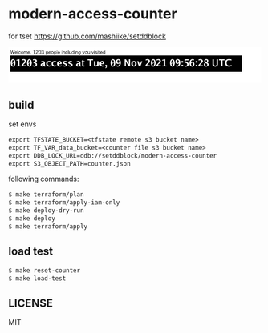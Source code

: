 # modern-access-counter
for tset https://github.com/mashiike/setddblock

![sample](docs/sample.png)
## build

set envs 
```console
export TFSTATE_BUCKET=<tfstate remote s3 bucket name>
export TF_VAR_data_bucket=<counter file s3 bucket name>
export DDB_LOCK_URL=ddb://setddblock/modern-access-counter
export S3_OBJECT_PATH=counter.json
```

following commands:
```console
$ make terraform/plan
$ make terraform/apply-iam-only
$ make deploy-dry-run
$ make deploy
$ make terraform/apply
```

## load test 

```console
$ make reset-counter
$ make load-test
```
## LICENSE

MIT
